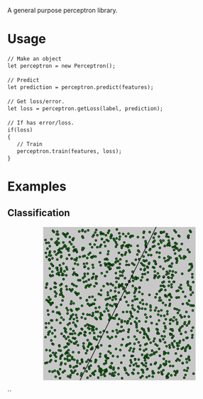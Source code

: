 A general purpose perceptron library.

# Usage

```
// Make an object
let perceptron = new Perceptron();

// Predict
let prediction = perceptron.predict(features);

// Get loss/error.
let loss = perceptron.getLoss(label, prediction);

// If has error/loss.
if(loss)
{
   // Train
   perceptron.train(features, loss);
}
```

# Examples

## Classification

<p align="center">
  <img width="350" height="350" src="examples/classification/img/example-1.png">
</p>``
